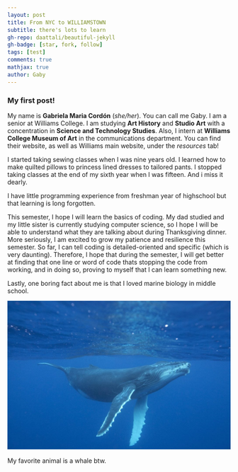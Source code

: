 ```yaml
---
layout: post
title: From NYC to WILLIAMSTOWN 
subtitle: there's lots to learn
gh-repo: daattali/beautiful-jekyll
gh-badge: [star, fork, follow]
tags: [test]
comments: true
mathjax: true
author: Gaby
---
```

### My first post!

My name is **Gabriela Maria Cordón** (_she/her_). You can call me Gaby. I am a senior at Williams College. I am studying **Art History** and **Studio Art** with a concentration in **Science and Technology Studies**. Also, I intern at **Williams College Museum of Art** in the communications department. You can find their website, as well as Williams main website, under the _resources_ tab! 

I started taking sewing classes when I was nine years old. I learned how to make quilted pillows to princess lined dresses to tailored pants. I stopped taking classes at the end of my sixth year when I was fifteen. And i miss it dearly.

I have little programming experience from freshman year of highschool but that learning is long forgotten.

This semester, I hope I will learn the basics of coding. My dad studied and my little sister is currently studying computer science, so I hope I will be able to understand what they are talking about during Thanksgiving dinner. More seriously, I am excited to grow my patience and resilience this semester. So far, I can tell coding is detailed-oriented and specific (which is very daunting). Therefore, I hope that during the semester, I will get better at finding that one line or word of code thats stopping the code from working, and in doing so, proving to myself that I can learn something new. 

Lastly, one boring fact about me is that I loved marine biology in middle school. 

![Whale](/assets/img/humpback-whale.jpg) 

My favorite animal is a whale btw. 
